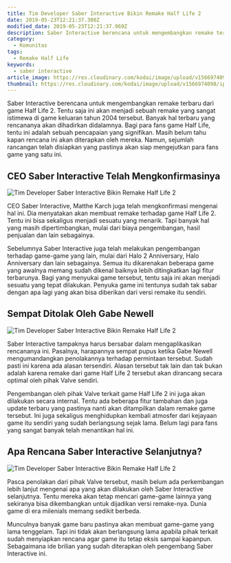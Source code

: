 ```yaml
---
title: Tim Developer Saber Interactive Bikin Remake Half Life 2
date: 2019-05-23T12:21:37.380Z
modified_date: 2019-05-23T12:21:37.969Z
description: Saber Interactive berencana untuk mengembangkan remake terbaru dari game Half Life 2. Tentu saja ini akan menjadi sebuah remake.
category:
  - Komunitas
tags:
  - Remake Half Life
keywords:
  - saber interactive
article_image: https://res.cloudinary.com/kodai/image/upload/v1566974099/ip/tim-developer-saber-interactive-bikin-remake-half-life-2-1.jpg
thumbnail: https://res.cloudinary.com/kodai/image/upload/v1566974098/ip/tim-developer-saber-interactive-bikin-remake-half-life-2-1-019.jpg
---
```

Saber Interactive berencana untuk mengembangkan remake terbaru dari game Half Life 2. Tentu saja ini akan menjadi sebuah remake yang sangat istimewa di game keluaran tahun 2004 tersebut. Banyak hal terbaru yang rencananya akan dihadirkan didalamnya. Bagi para fans game Half Life, tentu ini adalah sebuah pencapaian yang signifikan. Masih belum tahu kapan rencana ini akan diterapkan oleh mereka. Namun, sejumlah rancangan telah disiapkan yang pastinya akan siap mengejutkan para fans game yang satu ini.



## CEO Saber Interactive Telah Mengkonfirmasinya

![Tim Developer Saber Interactive Bikin Remake Half Life 2](https://res.cloudinary.com/kodai/image/upload/v1566974099/ip/tim-developer-saber-interactive-bikin-remake-half-life-2-1.jpg)

CEO Saber Interactive, Matthe Karch juga telah mengkonfirmasi mengenai hal ini. Dia menyatakan akan membuat remake terhadap game Half Life 2. Tentu ini bisa sekaligus menjadi sesuatu yang menarik. Tapi banyak hal yang masih dipertimbangkan, mulai dari biaya pengembangan, hasil penjualan dan lain sebagainya. 

Sebelumnya Saber Interactive juga telah melakukan pengembangan terhadap game-game yang lain, mulai dari Halo 2 Anniversary, Halo Anniversary dan lain sebagainya. Semua itu dikarenakan beberapa game yang awalnya memang sudah dikenal baiknya lebih ditingkatkan lagi fitur terbarunya. Bagi yang menyukai game tersebut, tentu saja ini akan menjadi sesuatu yang tepat dilakukan. Penyuka game ini tentunya sudah tak sabar dengan apa lagi yang akan bisa diberikan dari versi remake itu sendiri.



## Sempat Ditolak Oleh Gabe Newell

![Tim Developer Saber Interactive Bikin Remake Half Life 2](https://res.cloudinary.com/kodai/image/upload/v1566974101/ip/tim-developer-saber-interactive-bikin-remake-half-life-2-3.jpg)

Saber Interactive tampaknya harus bersabar dalam mengaplikasikan rencananya ini. Pasalnya, harapannya sempat pupus ketika Gabe Newell mengumandangkan penolakannya terhadap permintaan tersebut. Sudah pasti ini karena ada alasan tersendiri. Alasan tersebut tak lain dan tak bukan adalah karena remake dari game Half Life 2 tersebut akan dirancang secara optimal oleh pihak Valve sendiri.

Pengembangan oleh pihak Valve terkait game Half Life 2 ini juga akan dilakukan secara internal. Tentu ada beberapa fitur tambahan dan juga update terbaru yang pastinya nanti akan ditampilkan dalam remake game tersebut. Ini juga sekaligus menghidupkan kembali atmosfer dari kejayaan game itu sendiri yang sudah berlangsung sejak lama. Belum lagi para fans yang sangat banyak telah menantikan hal ini.



## Apa Rencana Saber Interactive Selanjutnya?

![Tim Developer Saber Interactive Bikin Remake Half Life 2](https://res.cloudinary.com/kodai/image/upload/v1566974101/ip/tim-developer-saber-interactive-bikin-remake-half-life-2-2.jpg)

Pasca penolakan dari pihak Valve tersebut, masih belum ada perkembangan lebih lanjut mengenai apa yang akan dilakukan oleh Saber Interactive selanjutnya. Tentu mereka akan tetap mencari game-game lainnya yang sekiranya bisa dikembangkan untuk dijadikan versi remake-nya. Dunia game di era milenials memang sedikit berbeda.

Munculnya banyak game baru pastinya akan membuat game-game yang lama tenggelam. Tapi ini tidak akan berlangsung lama apabila pihak terkait sudah menyiapkan rencana agar game itu tetap eksis sampai kapanpun. Sebagaimana ide brilian yang sudah diterapkan oleh pengembang Saber Interactive ini.
